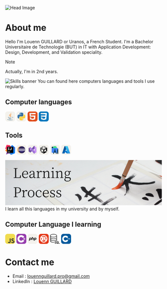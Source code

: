 ![Head Image](https://github.com/LouennGUILLARD/LouennGUILLARD/blob/main/Images/Head_GitHub.png)

# **About me**

Hello I'm Louenn GUILLARD or Uranos, a French Student. I'm a Bachelor Universitaire de Technologie (BUT) in IT with Application Development: Design, Development, and Validation speciality.

> [!NOTE]
> Actually, I'm in 2nd years.

![Skills banner](https://github.com/LouennGUILLARD/LouennGUILLARD/blob/main/Images/Banner_Skills.png)
You can found here computers languages and tools I use regularly.

## Computer languages
<img src="https://github.com/tandpfun/skill-icons/blob/main/icons/Java-Light.svg" width="32"> <img src="https://github.com/tandpfun/skill-icons/blob/main/icons/Python-Light.svg" width="32"> <img src="https://github.com/tandpfun/skill-icons/blob/main/icons/HTML.svg" width="32"> <img src="https://github.com/tandpfun/skill-icons/blob/main/icons/CSS.svg" width="32">

## Tools
<img src="https://github.com/LouennGUILLARD/LouennGUILLARD/blob/main/Images/icon/IntelliJ.png" width="32"> <img src="https://github.com/tandpfun/skill-icons/blob/main/icons/Eclipse-Light.svg" width="32"> <img src="https://github.com/tandpfun/skill-icons/blob/main/icons/VisualStudio-Light.svg" width="32"> <img src="https://github.com/tandpfun/skill-icons/blob/main/icons/Unity-Light.svg" width="32"> <img src="https://github.com/tandpfun/skill-icons/blob/main/icons/AndroidStudio-Light.svg" width="32"> <img src="https://github.com/tandpfun/skill-icons/blob/main/icons/Azure-Light.svg" width="32">

![Learning banner](https://github.com/LouennGUILLARD/LouennGUILLARD/blob/main/Images/Banner_LearningProcess.png)
I learn all this languages in my university and by myself.

## Computer Language I learning
<img src="https://github.com/tandpfun/skill-icons/blob/main/icons/JavaScript.svg" width="32"> <img src="https://github.com/tandpfun/skill-icons/blob/main/icons/CS.svg" width="32"> <img src="https://github.com/tandpfun/skill-icons/blob/main/icons/PHP-Light.svg" width="32"> <img src="https://github.com/tandpfun/skill-icons/blob/main/icons/Rust.svg" width="32"> <img src="https://github.com/LouennGUILLARD/LouennGUILLARD/blob/main/Images/icon/SQL.png" width="32"> <img src="https://github.com/tandpfun/skill-icons/blob/main/icons/CPP.svg" width="32"> 

# **Contact me**
- Email : louennguillard.pro@gmail.com
- LinkedIn : [Louenn GUILLARD](https://www.linkedin.com/in/louenn-guillard-b505bb281)

<!---
LouennGUILLARD/LouennGUILLARD is a ✨ special ✨ repository because its `README.md` (this file) appears on your GitHub profile.
You can click the Preview link to take a look at your changes.
--->
